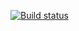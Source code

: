[![Build status](https://ci.appveyor.com/api/projects/status/7s9ktspaglra65f7?svg=true)](https://ci.appveyor.com/project/NikulinAlexandr/rest1)
